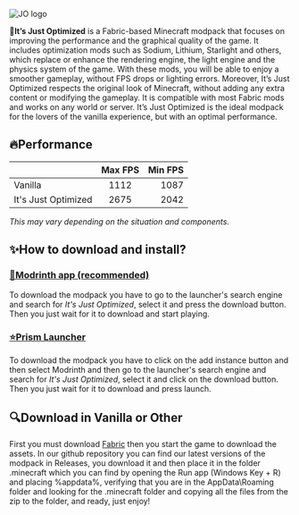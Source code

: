 ![JO logo](https://imgur.com/NMrFS7o.png)

🍃**It’s Just Optimized** is a Fabric-based Minecraft modpack that focuses on improving the performance and the graphical quality of the game. It includes optimization mods such as Sodium, Lithium, Starlight and others, which replace or enhance the rendering engine, the light engine and the physics system of the game. With these mods, you will be able to enjoy a smoother gameplay, without FPS drops or lighting errors. Moreover, It’s Just Optimized respects the original look of Minecraft, without adding any extra content or modifying the gameplay. It is compatible with most Fabric mods and works on any world or server. It’s Just Optimized is the ideal modpack for the lovers of the vanilla experience, but with an optimal performance.

## 🔥Performance

|              | Max FPS               | Min FPS              |
|---------------------|:---------------------:|---------------------:|
| Vanilla            | 1112              | 1087             |
| It's Just Optimized            | 2675              | 2042             |

*This may vary depending on the situation and components.*

## ✨How to download and install?

### [🌟Modrinth app (recommended)](https://modrinth.com/app)
To download the modpack you have to go to the launcher's search engine and search for *It's Just Optimized*, select it and press the download button. Then you just wait for it to download and start playing.
### [⭐Prism Launcher](https://prismlauncher.org/)
To download the modpack you have to click on the add instance button and then select Modrinth and then go to the launcher's search engine and search for *It's Just Optimized*, select it and click on the download button. Then you just wait for it to download and press launch.

## 🔍Download in Vanilla or Other
First you must download [Fabric](https://fabricmc.net/) then you start the game to download the assets. In our github repository you can find our latest versions of the modpack in Releases, you download it and then place it in the folder .minecraft which you can find by opening the Run app (Windows Key + R) and placing %appdata%, verifying that you are in the AppData\Roaming folder and looking for the .minecraft folder and copying all the files from the zip to the folder, and ready, just enjoy!
